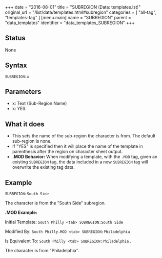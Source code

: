 +++
date = "2016-08-01"
title = "SUBREGION (Data: templates.lst)"
original_url = "/list/data/templates.html#subregion"
categories = [ "all-tag", "templates-tag" ]
[menu.main]
    name = "SUBREGION"
    parent = "data_templates"
    identifier = "data_templates_SUBREGION"
+++

## Status

None

## Syntax

`SUBREGION:x`

## Parameters

-   x: Text (Sub-Region Name)
-   x: YES



What it does
------------

-   This sets the name of the sub-region the character is from. The
    default sub-region is none.
-   If "YES" is specified then it will place the name of the template in
    parenthesis after the region on character sheet output.
-   **.MOD Behavior:** When modifying a template, with the `.MOD` tag,
    given an existing `SUBREGION` tag, the data included in a new
    `SUBREGION` tag will overwrite the existing tag data.

Example
-------

`SUBREGION:South Side`

The character is from the "South Side" subregion.

**.MOD Example:**

Initial Template: `South Philly <tab> SUBREGION:South Side`

Modified By: `South Philly.MOD <tab> SUBREGION:Philadelphia`

Is Equivalent To: `South Philly <tab> SUBREGION:Philadelphia` .

The character is from "Philadelphia".

